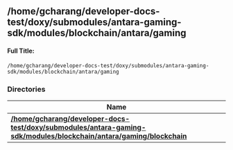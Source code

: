 

## /home/gcharang/developer-docs-test/doxy/submodules/antara-gaming-sdk/modules/blockchain/antara/gaming

#### Full Title:
```
/home/gcharang/developer-docs-test/doxy/submodules/antara-gaming-sdk/modules/blockchain/antara/gaming
```





### Directories

| Name           |
| -------------- |
| **[/home/gcharang/developer-docs-test/doxy/submodules/antara-gaming-sdk/modules/blockchain/antara/gaming/blockchain](Files/dir_8227e412210f03b449ca0ea90e46099a.md#dir-/home/gcharang/developer-docs-test/doxy/submodules/antara-gaming-sdk/modules/blockchain/antara/gaming/blockchain)**  |






















